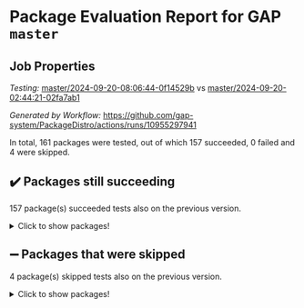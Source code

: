 # Package Evaluation Report for GAP `master`

## Job Properties

*Testing:* [master/2024-09-20-08:06:44-0f14529b](https://github.com/gap-system/PackageDistro/blob/data/reports/master/2024-09-20-08:06:44-0f14529b) vs [master/2024-09-20-02:44:21-02fa7ab1](https://github.com/gap-system/PackageDistro/blob/data/reports/master/2024-09-20-02:44:21-02fa7ab1)

*Generated by Workflow:* https://github.com/gap-system/PackageDistro/actions/runs/10955297941

In total, 161 packages were tested, out of which 157 succeeded, 0 failed and 4 were skipped.

## :heavy_check_mark: Packages still succeeding

157 package(s) succeeded tests also on the previous version.
<details><summary>Click to show packages!</summary>

- 4ti2interface 2023.02-04 [(success)](https://github.com/gap-system/PackageDistro/actions/runs/10955297941/job/30419305192)
- ace 5.6.2 [(success)](https://github.com/gap-system/PackageDistro/actions/runs/10955297941/job/30419310222)
- aclib 1.3.2 [(success)](https://github.com/gap-system/PackageDistro/actions/runs/10955297941/job/30419311140)
- agt 0.3.1 [(success)](https://github.com/gap-system/PackageDistro/actions/runs/10955297941/job/30419311909)
- alnuth 3.2.1 [(success)](https://github.com/gap-system/PackageDistro/actions/runs/10955297941/job/30419312294)
- anupq 3.3.0 [(success)](https://github.com/gap-system/PackageDistro/actions/runs/10955297941/job/30419314251)
- atlasrep 2.1.9 [(success)](https://github.com/gap-system/PackageDistro/actions/runs/10955297941/job/30419316058)
- autodoc 2023.06.19 [(success)](https://github.com/gap-system/PackageDistro/actions/runs/10955297941/job/30419316378)
- automata 1.16 [(success)](https://github.com/gap-system/PackageDistro/actions/runs/10955297941/job/30419316705)
- automgrp 1.3.2 [(success)](https://github.com/gap-system/PackageDistro/actions/runs/10955297941/job/30419316984)
- autpgrp 1.11 [(success)](https://github.com/gap-system/PackageDistro/actions/runs/10955297941/job/30419317313)
- cap 2024.09-20 [(success)](https://github.com/gap-system/PackageDistro/actions/runs/10955297941/job/30419317672)
- caratinterface 2.3.6 [(success)](https://github.com/gap-system/PackageDistro/actions/runs/10955297941/job/30419317991)
- cddinterface 2024.09.01 [(success)](https://github.com/gap-system/PackageDistro/actions/runs/10955297941/job/30419318326)
- circle 1.6.6 [(success)](https://github.com/gap-system/PackageDistro/actions/runs/10955297941/job/30419318606)
- classicpres 1.22 [(success)](https://github.com/gap-system/PackageDistro/actions/runs/10955297941/job/30419318903)
- cohomolo 1.6.11 [(success)](https://github.com/gap-system/PackageDistro/actions/runs/10955297941/job/30419319219)
- congruence 1.2.7 [(success)](https://github.com/gap-system/PackageDistro/actions/runs/10955297941/job/30419319527)
- corefreesub 0.6 [(success)](https://github.com/gap-system/PackageDistro/actions/runs/10955297941/job/30419319824)
- corelg 1.57 [(success)](https://github.com/gap-system/PackageDistro/actions/runs/10955297941/job/30419320141)
- crime 1.6 [(success)](https://github.com/gap-system/PackageDistro/actions/runs/10955297941/job/30419320359)
- crisp 1.4.6 [(success)](https://github.com/gap-system/PackageDistro/actions/runs/10955297941/job/30419320618)
- crypting 0.10.5 [(success)](https://github.com/gap-system/PackageDistro/actions/runs/10955297941/job/30419320860)
- cryst 4.1.27 [(success)](https://github.com/gap-system/PackageDistro/actions/runs/10955297941/job/30419321081)
- crystcat 1.1.10 [(success)](https://github.com/gap-system/PackageDistro/actions/runs/10955297941/job/30419321364)
- ctbllib 1.3.9 [(success)](https://github.com/gap-system/PackageDistro/actions/runs/10955297941/job/30419321664)
- cubefree 1.19 [(success)](https://github.com/gap-system/PackageDistro/actions/runs/10955297941/job/30419321961)
- curlinterface 2.4.0 [(success)](https://github.com/gap-system/PackageDistro/actions/runs/10955297941/job/30419322266)
- cvec 2.8.2 [(success)](https://github.com/gap-system/PackageDistro/actions/runs/10955297941/job/30419322564)
- datastructures 0.3.1 [(success)](https://github.com/gap-system/PackageDistro/actions/runs/10955297941/job/30419322841)
- deepthought 1.0.7 [(success)](https://github.com/gap-system/PackageDistro/actions/runs/10955297941/job/30419323123)
- design 1.8 [(success)](https://github.com/gap-system/PackageDistro/actions/runs/10955297941/job/30419323397)
- difsets 2.3.1 [(success)](https://github.com/gap-system/PackageDistro/actions/runs/10955297941/job/30419323670)
- digraphs 1.9.0 [(success)](https://github.com/gap-system/PackageDistro/actions/runs/10955297941/job/30419323897)
- edim 1.3.8 [(success)](https://github.com/gap-system/PackageDistro/actions/runs/10955297941/job/30419324142)
- example 4.3.4 [(success)](https://github.com/gap-system/PackageDistro/actions/runs/10955297941/job/30419324410)
- examplesforhomalg 2023.10-01 [(success)](https://github.com/gap-system/PackageDistro/actions/runs/10955297941/job/30419324659)
- factint 1.6.3 [(success)](https://github.com/gap-system/PackageDistro/actions/runs/10955297941/job/30419324861)
- ferret 1.0.14 [(success)](https://github.com/gap-system/PackageDistro/actions/runs/10955297941/job/30419325113)
- fga 1.5.0 [(success)](https://github.com/gap-system/PackageDistro/actions/runs/10955297941/job/30419325337)
- fining 1.5.6 [(success)](https://github.com/gap-system/PackageDistro/actions/runs/10955297941/job/30419325602)
- float 1.0.5 [(success)](https://github.com/gap-system/PackageDistro/actions/runs/10955297941/job/30419325844)
- format 1.4.4 [(success)](https://github.com/gap-system/PackageDistro/actions/runs/10955297941/job/30419326112)
- forms 1.2.12 [(success)](https://github.com/gap-system/PackageDistro/actions/runs/10955297941/job/30419326348)
- fplsa 1.2.6 [(success)](https://github.com/gap-system/PackageDistro/actions/runs/10955297941/job/30419326594)
- fr 2.4.13 [(success)](https://github.com/gap-system/PackageDistro/actions/runs/10955297941/job/30419326849)
- francy 2.0.3 [(success)](https://github.com/gap-system/PackageDistro/actions/runs/10955297941/job/30419327092)
- fwtree 1.3 [(success)](https://github.com/gap-system/PackageDistro/actions/runs/10955297941/job/30419327374)
- gapdoc 1.6.7 [(success)](https://github.com/gap-system/PackageDistro/actions/runs/10955297941/job/30419327688)
- gauss 2023.08-01 [(success)](https://github.com/gap-system/PackageDistro/actions/runs/10955297941/job/30419327924)
- gaussforhomalg 2024.08-01 [(success)](https://github.com/gap-system/PackageDistro/actions/runs/10955297941/job/30419328187)
- gbnp 1.1.0 [(success)](https://github.com/gap-system/PackageDistro/actions/runs/10955297941/job/30419328425)
- generalizedmorphismsforcap 2024.09-02 [(success)](https://github.com/gap-system/PackageDistro/actions/runs/10955297941/job/30419328639)
- genss 1.6.9 [(success)](https://github.com/gap-system/PackageDistro/actions/runs/10955297941/job/30419328892)
- gradedmodules 2024.01-01 [(success)](https://github.com/gap-system/PackageDistro/actions/runs/10955297941/job/30419329143)
- gradedringforhomalg 2024.07-01 [(success)](https://github.com/gap-system/PackageDistro/actions/runs/10955297941/job/30419329392)
- grape 4.9.1 [(success)](https://github.com/gap-system/PackageDistro/actions/runs/10955297941/job/30419329612)
- groupoids 1.74 [(success)](https://github.com/gap-system/PackageDistro/actions/runs/10955297941/job/30419329864)
- grpconst 2.6.5 [(success)](https://github.com/gap-system/PackageDistro/actions/runs/10955297941/job/30419330082)
- guarana 0.96.3 [(success)](https://github.com/gap-system/PackageDistro/actions/runs/10955297941/job/30419330297)
- guava 3.19 [(success)](https://github.com/gap-system/PackageDistro/actions/runs/10955297941/job/30419330536)
- hap 1.65 [(success)](https://github.com/gap-system/PackageDistro/actions/runs/10955297941/job/30419330783)
- hapcryst 0.1.15 [(success)](https://github.com/gap-system/PackageDistro/actions/runs/10955297941/job/30419331010)
- hecke 1.5.4 [(success)](https://github.com/gap-system/PackageDistro/actions/runs/10955297941/job/30419331230)
- help 4.0 [(success)](https://github.com/gap-system/PackageDistro/actions/runs/10955297941/job/30419331467)
- homalg 2024.01-01 [(success)](https://github.com/gap-system/PackageDistro/actions/runs/10955297941/job/30419331669)
- homalgtocas 2023.11-01 [(success)](https://github.com/gap-system/PackageDistro/actions/runs/10955297941/job/30419331907)
- idrel 2.48 [(success)](https://github.com/gap-system/PackageDistro/actions/runs/10955297941/job/30419332168)
- images 1.3.3 [(success)](https://github.com/gap-system/PackageDistro/actions/runs/10955297941/job/30419332402)
- intpic 0.4.0 [(success)](https://github.com/gap-system/PackageDistro/actions/runs/10955297941/job/30419332660)
- io 4.9.0 [(success)](https://github.com/gap-system/PackageDistro/actions/runs/10955297941/job/30419332900)
- io_forhomalg 2023.02-04 [(success)](https://github.com/gap-system/PackageDistro/actions/runs/10955297941/job/30419333164)
- irredsol 1.4.4 [(success)](https://github.com/gap-system/PackageDistro/actions/runs/10955297941/job/30419333417)
- json 2.2.2 [(success)](https://github.com/gap-system/PackageDistro/actions/runs/10955297941/job/30419333669)
- jupyterkernel 1.5.1 [(success)](https://github.com/gap-system/PackageDistro/actions/runs/10955297941/job/30419333909)
- jupyterviz 1.5.6 [(success)](https://github.com/gap-system/PackageDistro/actions/runs/10955297941/job/30419334158)
- kan 1.37 [(success)](https://github.com/gap-system/PackageDistro/actions/runs/10955297941/job/30419334414)
- kbmag 1.5.11 [(success)](https://github.com/gap-system/PackageDistro/actions/runs/10955297941/job/30419334787)
- laguna 3.9.7 [(success)](https://github.com/gap-system/PackageDistro/actions/runs/10955297941/job/30419335069)
- liealgdb 2.2.1 [(success)](https://github.com/gap-system/PackageDistro/actions/runs/10955297941/job/30419335362)
- liepring 2.9.1 [(success)](https://github.com/gap-system/PackageDistro/actions/runs/10955297941/job/30419335661)
- liering 2.4.2 [(success)](https://github.com/gap-system/PackageDistro/actions/runs/10955297941/job/30419335922)
- linearalgebraforcap 2024.09-04 [(success)](https://github.com/gap-system/PackageDistro/actions/runs/10955297941/job/30419336185)
- lins 0.9 [(success)](https://github.com/gap-system/PackageDistro/actions/runs/10955297941/job/30419336432)
- localizeringforhomalg 2023.10-01 [(success)](https://github.com/gap-system/PackageDistro/actions/runs/10955297941/job/30419336733)
- loops 3.4.4 [(success)](https://github.com/gap-system/PackageDistro/actions/runs/10955297941/job/30419336991)
- lpres 1.1.1 [(success)](https://github.com/gap-system/PackageDistro/actions/runs/10955297941/job/30419337247)
- majoranaalgebras 1.5.2 [(success)](https://github.com/gap-system/PackageDistro/actions/runs/10955297941/job/30419337500)
- mapclass 1.4.6 [(success)](https://github.com/gap-system/PackageDistro/actions/runs/10955297941/job/30419337749)
- matgrp 0.70 [(success)](https://github.com/gap-system/PackageDistro/actions/runs/10955297941/job/30419338040)
- matricesforhomalg 2024.08-05 [(success)](https://github.com/gap-system/PackageDistro/actions/runs/10955297941/job/30419338415)
- modisom 2.5.4 [(success)](https://github.com/gap-system/PackageDistro/actions/runs/10955297941/job/30419338664)
- modulepresentationsforcap 2024.09-02 [(success)](https://github.com/gap-system/PackageDistro/actions/runs/10955297941/job/30419338913)
- modules 2024.01-01 [(success)](https://github.com/gap-system/PackageDistro/actions/runs/10955297941/job/30419339153)
- monoidalcategories 2024.09-05 [(success)](https://github.com/gap-system/PackageDistro/actions/runs/10955297941/job/30419339414)
- nconvex 2022.09-01 [(success)](https://github.com/gap-system/PackageDistro/actions/runs/10955297941/job/30419339697)
- nilmat 1.4.2 [(success)](https://github.com/gap-system/PackageDistro/actions/runs/10955297941/job/30419339995)
- nock 1.5 [(success)](https://github.com/gap-system/PackageDistro/actions/runs/10955297941/job/30419340262)
- normalizinterface 1.3.7 [(success)](https://github.com/gap-system/PackageDistro/actions/runs/10955297941/job/30419340598)
- nq 2.5.11 [(success)](https://github.com/gap-system/PackageDistro/actions/runs/10955297941/job/30419340912)
- numericalsgps 1.4.0 [(success)](https://github.com/gap-system/PackageDistro/actions/runs/10955297941/job/30419341119)
- openmath 11.5.3 [(success)](https://github.com/gap-system/PackageDistro/actions/runs/10955297941/job/30419341374)
- orb 4.9.1 [(success)](https://github.com/gap-system/PackageDistro/actions/runs/10955297941/job/30419341606)
- packagemanager 1.6 [(success)](https://github.com/gap-system/PackageDistro/actions/runs/10955297941/job/30419341838)
- patternclass 2.4.5 [(success)](https://github.com/gap-system/PackageDistro/actions/runs/10955297941/job/30419342122)
- permut 2.0.5 [(success)](https://github.com/gap-system/PackageDistro/actions/runs/10955297941/job/30419342404)
- polenta 1.3.10 [(success)](https://github.com/gap-system/PackageDistro/actions/runs/10955297941/job/30419342636)
- polymaking 0.8.7 [(success)](https://github.com/gap-system/PackageDistro/actions/runs/10955297941/job/30419342841)
- primgrp 3.4.4 [(success)](https://github.com/gap-system/PackageDistro/actions/runs/10955297941/job/30419343082)
- profiling 2.6.0 [(success)](https://github.com/gap-system/PackageDistro/actions/runs/10955297941/job/30419343337)
- qdistrnd 0.9.4 [(success)](https://github.com/gap-system/PackageDistro/actions/runs/10955297941/job/30419343544)
- qpa 1.35 [(success)](https://github.com/gap-system/PackageDistro/actions/runs/10955297941/job/30419343798)
- quagroup 1.8.4 [(success)](https://github.com/gap-system/PackageDistro/actions/runs/10955297941/job/30419344043)
- radiroot 2.9 [(success)](https://github.com/gap-system/PackageDistro/actions/runs/10955297941/job/30419344283)
- rcwa 4.7.1 [(success)](https://github.com/gap-system/PackageDistro/actions/runs/10955297941/job/30419344585)
- rds 1.8 [(success)](https://github.com/gap-system/PackageDistro/actions/runs/10955297941/job/30419344831)
- recog 1.4.2 [(success)](https://github.com/gap-system/PackageDistro/actions/runs/10955297941/job/30419345181)
- repndecomp 1.3.0 [(success)](https://github.com/gap-system/PackageDistro/actions/runs/10955297941/job/30419345475)
- repsn 3.1.2 [(success)](https://github.com/gap-system/PackageDistro/actions/runs/10955297941/job/30419345715)
- resclasses 4.7.3 [(success)](https://github.com/gap-system/PackageDistro/actions/runs/10955297941/job/30419345948)
- ringsforhomalg 2024.06-01 [(success)](https://github.com/gap-system/PackageDistro/actions/runs/10955297941/job/30419346229)
- sco 2023.08-01 [(success)](https://github.com/gap-system/PackageDistro/actions/runs/10955297941/job/30419346474)
- scscp 2.4.3 [(success)](https://github.com/gap-system/PackageDistro/actions/runs/10955297941/job/30419346721)
- semigroups 5.3.7 [(success)](https://github.com/gap-system/PackageDistro/actions/runs/10955297941/job/30419347020)
- sglppow 2.4 [(success)](https://github.com/gap-system/PackageDistro/actions/runs/10955297941/job/30419347378)
- sgpviz 0.999.6 [(success)](https://github.com/gap-system/PackageDistro/actions/runs/10955297941/job/30419347616)
- simpcomp 2.1.14 [(success)](https://github.com/gap-system/PackageDistro/actions/runs/10955297941/job/30419347962)
- singular 2024.06.03 [(success)](https://github.com/gap-system/PackageDistro/actions/runs/10955297941/job/30419348741)
- sl2reps 1.1 [(success)](https://github.com/gap-system/PackageDistro/actions/runs/10955297941/job/30419349034)
- sla 1.6.2 [(success)](https://github.com/gap-system/PackageDistro/actions/runs/10955297941/job/30419349286)
- smallantimagmas 0.2.12 [(success)](https://github.com/gap-system/PackageDistro/actions/runs/10955297941/job/30419349551)
- smallgrp 1.5.4 [(success)](https://github.com/gap-system/PackageDistro/actions/runs/10955297941/job/30419349810)
- smallsemi 0.7.1 [(success)](https://github.com/gap-system/PackageDistro/actions/runs/10955297941/job/30419350126)
- sonata 2.9.6 [(success)](https://github.com/gap-system/PackageDistro/actions/runs/10955297941/job/30419350426)
- sophus 1.27 [(success)](https://github.com/gap-system/PackageDistro/actions/runs/10955297941/job/30419350688)
- sotgrps 1.3 [(success)](https://github.com/gap-system/PackageDistro/actions/runs/10955297941/job/30419351000)
- spinsym 1.5.2 [(success)](https://github.com/gap-system/PackageDistro/actions/runs/10955297941/job/30419351300)
- standardff 1.0 [(success)](https://github.com/gap-system/PackageDistro/actions/runs/10955297941/job/30419351573)
- symbcompcc 1.3.2 [(success)](https://github.com/gap-system/PackageDistro/actions/runs/10955297941/job/30419351899)
- thelma 1.3 [(success)](https://github.com/gap-system/PackageDistro/actions/runs/10955297941/job/30419352246)
- tomlib 1.2.11 [(success)](https://github.com/gap-system/PackageDistro/actions/runs/10955297941/job/30419352539)
- toolsforhomalg 2024.07-01 [(success)](https://github.com/gap-system/PackageDistro/actions/runs/10955297941/job/30419352837)
- toric 1.9.6 [(success)](https://github.com/gap-system/PackageDistro/actions/runs/10955297941/job/30419353154)
- toricvarieties 2022.07.13 [(success)](https://github.com/gap-system/PackageDistro/actions/runs/10955297941/job/30419353434)
- transgrp 3.6.5 [(success)](https://github.com/gap-system/PackageDistro/actions/runs/10955297941/job/30419353696)
- typeset 1.2.2 [(success)](https://github.com/gap-system/PackageDistro/actions/runs/10955297941/job/30419353967)
- ugaly 4.1.3 [(success)](https://github.com/gap-system/PackageDistro/actions/runs/10955297941/job/30419354246)
- unipot 1.6 [(success)](https://github.com/gap-system/PackageDistro/actions/runs/10955297941/job/30419354529)
- unitlib 4.2.0 [(success)](https://github.com/gap-system/PackageDistro/actions/runs/10955297941/job/30419354842)
- utils 0.85 [(success)](https://github.com/gap-system/PackageDistro/actions/runs/10955297941/job/30419355143)
- uuid 0.7 [(success)](https://github.com/gap-system/PackageDistro/actions/runs/10955297941/job/30419355486)
- walrus 0.9991 [(success)](https://github.com/gap-system/PackageDistro/actions/runs/10955297941/job/30419355744)
- wedderga 4.10.5 [(success)](https://github.com/gap-system/PackageDistro/actions/runs/10955297941/job/30419356031)
- xmod 2.92 [(success)](https://github.com/gap-system/PackageDistro/actions/runs/10955297941/job/30419356276)
- xmodalg 1.23 [(success)](https://github.com/gap-system/PackageDistro/actions/runs/10955297941/job/30419356526)
- yangbaxter 0.10.6 [(success)](https://github.com/gap-system/PackageDistro/actions/runs/10955297941/job/30419356830)
- zeromqinterface 0.16 [(success)](https://github.com/gap-system/PackageDistro/actions/runs/10955297941/job/30419357134)
</details>

## :heavy_minus_sign: Packages that were skipped

4 package(s) skipped tests also on the previous version.
<details><summary>Click to show packages!</summary>

- browse 1.8.21 [(skipped)](https://github.com/gap-system/PackageDistro/actions/runs/10955297941/job/30418883942)
- itc 1.5.1 [(skipped)](https://github.com/gap-system/PackageDistro/actions/runs/10955297941/job/30418883942)
- polycyclic 2.16 [(skipped)](https://github.com/gap-system/PackageDistro/actions/runs/10955297941/job/30418883942)
- xgap 4.32 [(skipped)](https://github.com/gap-system/PackageDistro/actions/runs/10955297941/job/30418883942)
</details>

